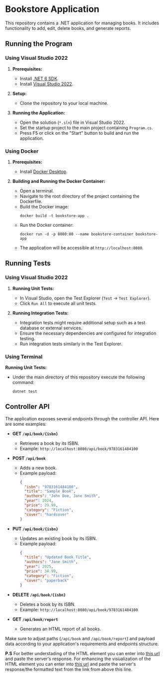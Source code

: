 # Bookstore Application

This repository contains a .NET application for managing books. It includes functionality to add, edit, delete books, and generate reports.

## Running the Program

### Using Visual Studio 2022

1. **Prerequisites:**
   - Install [.NET 6 SDK](https://dotnet.microsoft.com/download/dotnet/6.0).
   - Install [Visual Studio 2022](https://visualstudio.microsoft.com/vs/).

2. **Setup:**
   - Clone the repository to your local machine.

3. **Running the Application:**
   - Open the solution (`*.sln`) file in Visual Studio 2022.
   - Set the startup project to the main project containing `Program.cs`.
   - Press F5 or click on the "Start" button to build and run the application.

### Using Docker

1. **Prerequisites:**
   - Install [Docker Desktop](https://www.docker.com/products/docker-desktop).

2. **Building and Running the Docker Container:**
   - Open a terminal.
   - Navigate to the root directory of the project containing the Dockerfile.
   - Build the Docker image:
     ```
     docker build -t bookstore-app .
     ```
   - Run the Docker container:
     ```
     docker run -d -p 8080:80 --name bookstore-container bookstore-app
     ```
   - The application will be accessible at `http://localhost:8080`.

## Running Tests

### Using Visual Studio 2022

1. **Running Unit Tests:**
   - In Visual Studio, open the Test Explorer (`Test` -> `Test Explorer`).
   - Click `Run All` to execute all unit tests.

2. **Running Integration Tests:**
   - Integration tests might require additional setup such as a test database or external services.
   - Ensure the necessary dependencies are configured for integration testing.
   - Run integration tests similarly in the Test Explorer.

### Using Terminal

**Running Unit Tests:**
   - Under the main directory of this repository execute the following command:
     ```
     dotnet test
     ```

## Controller API

The application exposes several endpoints through the controller API. Here are some examples:

- **GET `/api/book/{isbn}`**
  - Retrieves a book by its ISBN.
  - Example: `http://localhost:8080/api/book/9783161484100`

- **POST `/api/book`**
  - Adds a new book.
  - Example payload:
    ```json
    {
      "isbn": "9783161484100",
      "title": "Sample Book",
      "authors": "John Doe, Jane Smith",
      "year": 2024,
      "price": 29.99,
      "category": "Fiction",
      "cover": "hardcover"
    }
    ```

- **PUT `/api/book/{isbn}`**
  - Updates an existing book by its ISBN.
  - Example payload:
    ```json
    {
      "title": "Updated Book Title",
      "authors": "Jane Smith",
      "year": 2025,
      "price": 34.99,
      "category": "Fiction",
      "cover": "paperback"
    }
    ```

- **DELETE `/api/book/{isbn}`**
  - Deletes a book by its ISBN.
  - Example: `http://localhost:8080/api/book/9783161484100`

- **GET `/api/book/report`**
  - Generates an HTML report of all books.

Make sure to adjust paths (`/api/book` and `/api/book/report`) and payload data according to your application's requirements and endpoints structure.

**P.S**
For better understading of the HTML element you can enter into [this url](https://www.freeformatter.com/html-formatter.html#before-output) and paste the server's response.
For enhancing the visualization of the HTML element you can enter into [this url](https://html.onlineviewer.net/) and paste the server's response/the formatted text from the link from above this line.
